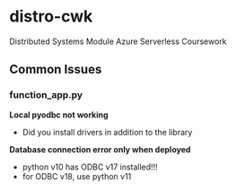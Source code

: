 # distro-cwk
Distributed Systems Module Azure Serverless Coursework

## Common Issues

### function_app.py
**Local pyodbc not working**
- Did you install drivers in addition to the library

**Database connection error only when deployed**
- python v10 has ODBC v17 installed!!!
- for ODBC v18, use python v11
